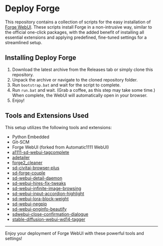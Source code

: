 # Deploy Forge

This repository contains a collection of scripts for the easy installation of [Forge WebUI](https://github.com/lllyasviel/stable-diffusion-webui-forge). These scripts install Forge in a non-intrusive way, similar to the official one-click packages, with the added benefit of installing all essential extensions and applying predefined, fine-tuned settings for a streamlined setup.

## Installing Deploy Forge

1. Download the latest archive from the Releases tab or simply clone this repository.
2. Unpack the archive or navigate to the cloned repository folder.
3. Run `bootstrap.bat` and wait for the script to complete.
4. Run `run.bat` and wait. (Grab a coffee, as this step may take some time.) When complete, the WebUI will automatically open in your browser.
5. Enjoy!

## Tools and Extensions Used

This setup utilizes the following tools and extensions:

- Python Embedded
- Git-SCM
- Forge WebUI (forked from Automatic1111 WebUI)
- [a1111-sd-webui-tagcomplete](https://github.com/DominikDoom/a1111-sd-webui-tagcomplete)
- [adetailer](https://github.com/Bing-su/adetailer)
- [forge2_cleaner](https://github.com/DenOfEquity/forge2_cleaner)
- [sd-civitai-browser-plus](https://github.com/BlafKing/sd-civitai-browser-plus)
- [sd-forge-couple](https://github.com/Haoming02/sd-forge-couple)
- [sd-webui-detail-daemon](https://github.com/muerrilla/sd-webui-detail-daemon)
- [sd-webui-hires-fix-tweaks](https://github.com/w-e-w/sd-webui-hires-fix-tweaks)
- [sd-webui-infinite-image-browsing](https://github.com/zanllp/sd-webui-infinite-image-browsing)
- [sd-webui-input-accordion-highlight](https://github.com/w-e-w/sd-webui-input-accordion-highlight)
- [sd-webui-lora-block-weight](https://github.com/hako-mikan/sd-webui-lora-block-weight)
- [sd-webui-negpip](https://github.com/hako-mikan/sd-webui-negpip)
- [sd-webui-pnginfo-beautify](https://github.com/bluelovers/sd-webui-pnginfo-beautify)
- [sdwebui-close-confirmation-dialogue](https://github.com/w-e-w/sdwebui-close-confirmation-dialogue)
- [stable-diffusion-webui-wd14-tagger](https://github.com/EveKaczmarek/stable-diffusion-webui-wd14-tagger)

---

Enjoy your deployment of Forge WebUI with these powerful tools and settings!
